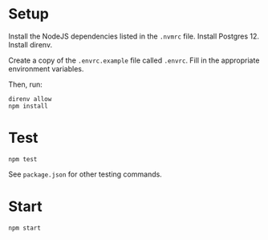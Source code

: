 # Setup

Install the NodeJS dependencies listed in the `.nvmrc` file.
Install Postgres 12.
Install direnv.

Create a copy of the `.envrc.example` file called `.envrc`. Fill in the appropriate environment variables.

Then, run:
```
direnv allow
npm install
```

# Test

```
npm test
```

See `package.json` for other testing commands.

# Start

```
npm start
```